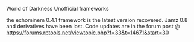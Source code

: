 World of Darkness Unofficial frameworks

the exhominem 0.4.1 framework is the latest version recovered.  Jamz 0.8 and derivatives have been lost.  Code updates are in the forum post @ https://forums.rptools.net/viewtopic.php?f=33&t=14671&start=30